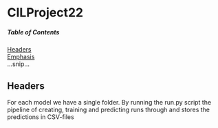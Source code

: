 # CILProject22

##### Table of Contents  
[Headers](#headers)  
[Emphasis](#emphasis)  
...snip...    
<a name="headers"/>
## Headers

For each model we have a single folder. By running the run.py script the pipeline of creating, training and predicting runs through and stores the predictions in CSV-files
